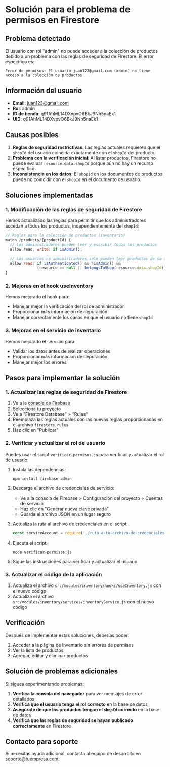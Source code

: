 # Solución para el problema de permisos en Firestore

## Problema detectado

El usuario con rol "admin" no puede acceder a la colección de productos debido a un problema con las reglas de seguridad de Firestore. El error específico es:

```
Error de permisos: El usuario juan123@gmail.com (admin) no tiene acceso a la colección de productos
```

## Información del usuario

- **Email**: juan123@gmail.com
- **Rol**: admin
- **ID de tienda**: q91AhML14DXvpvO6BkJ9Nh5naEk1
- **UID**: q91AhML14DXvpvO6BkJ9Nh5naEk1

## Causas posibles

1. **Reglas de seguridad restrictivas**: Las reglas actuales requieren que el `shopId` del usuario coincida exactamente con el `shopId` del producto.
2. **Problema con la verificación inicial**: Al listar productos, Firestore no puede evaluar `resource.data.shopId` porque aún no hay un recurso específico.
3. **Inconsistencia en los datos**: El `shopId` en los documentos de productos puede no coincidir con el `shopId` en el documento de usuario.

## Soluciones implementadas

### 1. Modificación de las reglas de seguridad de Firestore

Hemos actualizado las reglas para permitir que los administradores accedan a todos los productos, independientemente del `shopId`:

```javascript
// Reglas para la colección de productos (inventario)
match /products/{productId} {
  // Los administradores pueden leer y escribir todos los productos
  allow read, write: if isAdmin();
  
  // Los usuarios no administradores solo pueden leer productos de su tienda
  allow read: if isAuthenticated() && !isAdmin() && 
              (resource == null || belongsToShop(resource.data.shopId));
}
```

### 2. Mejoras en el hook useInventory

Hemos mejorado el hook para:
- Manejar mejor la verificación del rol de administrador
- Proporcionar más información de depuración
- Manejar correctamente los casos en que el usuario no tiene `shopId`

### 3. Mejoras en el servicio de inventario

Hemos mejorado el servicio para:
- Validar los datos antes de realizar operaciones
- Proporcionar más información de depuración
- Manejar mejor los errores

## Pasos para implementar la solución

### 1. Actualizar las reglas de seguridad de Firestore

1. Ve a la [consola de Firebase](https://console.firebase.google.com/)
2. Selecciona tu proyecto
3. Ve a "Firestore Database" > "Rules"
4. Reemplaza las reglas actuales con las nuevas reglas proporcionadas en el archivo `firestore.rules`
5. Haz clic en "Publicar"

### 2. Verificar y actualizar el rol de usuario

Puedes usar el script `verificar-permisos.js` para verificar y actualizar el rol de usuario:

1. Instala las dependencias:
   ```
   npm install firebase-admin
   ```

2. Descarga el archivo de credenciales de servicio:
   - Ve a la consola de Firebase > Configuración del proyecto > Cuentas de servicio
   - Haz clic en "Generar nueva clave privada"
   - Guarda el archivo JSON en un lugar seguro

3. Actualiza la ruta al archivo de credenciales en el script:
   ```javascript
   const serviceAccount = require('./ruta-a-tu-archivo-de-credenciales.json');
   ```

4. Ejecuta el script:
   ```
   node verificar-permisos.js
   ```

5. Sigue las instrucciones para verificar y actualizar el usuario

### 3. Actualizar el código de la aplicación

1. Actualiza el archivo `src/modules/inventory/hooks/useInventory.js` con el nuevo código
2. Actualiza el archivo `src/modules/inventory/services/inventoryService.js` con el nuevo código

## Verificación

Después de implementar estas soluciones, deberías poder:

1. Acceder a la página de inventario sin errores de permisos
2. Ver la lista de productos
3. Agregar, editar y eliminar productos

## Solución de problemas adicionales

Si sigues experimentando problemas:

1. **Verifica la consola del navegador** para ver mensajes de error detallados
2. **Verifica que el usuario tenga el rol correcto** en la base de datos
3. **Asegúrate de que los productos tengan el `shopId` correcto** en la base de datos
4. **Verifica que las reglas de seguridad se hayan publicado correctamente** en Firestore

## Contacto para soporte

Si necesitas ayuda adicional, contacta al equipo de desarrollo en [soporte@tuempresa.com](mailto:soporte@tuempresa.com). 